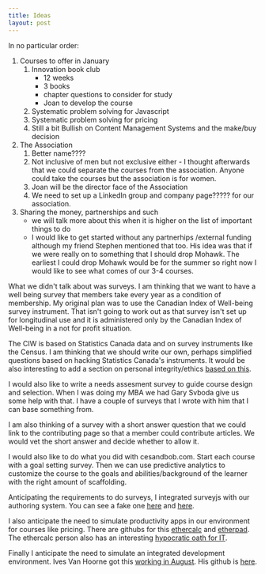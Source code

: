 ```yaml
---
title: Ideas
layout: post
---
```


In no particular order:

1. Courses to offer in January
    1. Innovation book club
        * 12 weeks
        * 3 books
        * chapter questions to consider for study
        * Joan to develop the course
    2. Systematic problem solving for Javascript
    3. Systematic problem solving for pricing
    4. Still a bit Bullish on Content Management Systems and the make/buy decision
1. The Association
    1. Better name????
    2. Not inclusive of men but not exclusive either - I thought afterwards that we could separate the courses from the association. Anyone could take the courses but the association is for women.
    3. Joan will be the director face of the Association
    4. We need to set up a LinkedIn group and company page????? for our association.
1. Sharing the money, partnerships and such
    * we will talk more about this when it is higher on the list of important things to do
    * I would like to get started without any partnerhips /external funding although my friend Stephen mentioned that too. His idea was that if we were really on to something that I should drop Mohawk. The earliest I could drop Mohawk would be for the summer so right now I would like to see what comes of our 3-4 courses.

What we didn't talk about was surveys. I am thinking that we want to have a well being survey that members take every year as a condition of membership. My original plan was to use the Canadian Index of Well-being survey instrument. That isn't going to work out as that survey isn't set up for longitudinal use and it is administered only by the Canadian Index of Well-being in a not for profit situation.

The CIW is based on Statistics Canada data and on survey instruments like the Census. I am thinking that we should write our own, perhaps simplified questions based on hacking Statistics Canada's instruments.  It would be also interesting to add a section on personal integrity/ethics [based on this](https://digitalcommons.georgiasouthern.edu/cgi/viewcontent.cgi?article=1008&context=information-tech-facpubs). 

I would also like to write a needs assesment survey to guide course design and selection. When I was doing my MBA we had Gary Svboda give us some help with that. I have a couple of surveys that I wrote with him that I can base something from.

I am also thinking of a survey with a short answer question that we could link to the contributing page so that a member could contribute articles. We would vet the short answer and decide whether to allow it.

I would also like to do what you did with cesandbob.com. Start each course with a goal setting survey. Then we can use predictive analytics to customize the course to the goals and abilities/background of the learner with the right amount of scaffolding. 

Anticipating the requirements to do surveys, I integrated surveyjs with our authoring system. You can see a fake one [here](https://ysaas.ca/admin/collections/CIW/well_being.md) and [here](https://ysaas.ca//userSurveys/CIW/well_being/).

I also anticipate the need to simulate productivity apps in our environment for courses like pricing. There are githubs for this [ethercalc](https://github.com/audreyt/ethercalc) and [etherpad](https://github.com/ether/etherpad-lite). The ethercalc person also has an interesting [hypocratic oath for IT](https://github.com/audreyt/HippocraticOathForIT).

Finally I anticipate the need to simulate an integrated development environment. Ives Van Hoorne got this [working in August](https://twitter.com/CompuIves/status/1031930891122049024). His github is [here](https://github.com/CompuIves).